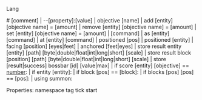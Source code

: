 Lang

\# [comment] | --[property]:[value] | objective [name] | add [entity] [objective name] = [amount] | remove [entity] [objective name] = [amount] | set [entity] [objective name] = [amount] | [command] | as [entity] [command] | at [entity] [command] | positioned [pos] | positioned [entity] | facing [position] [eyes|feet] | anchored [feet|eyes] | store result entity [entity] [path] [byte|double|float|int|long|short] [scale] | store result block [position] [path] [byte|double|float|int|long|short] [scale] | store [result|success] bossbar [id] [value|max] | if score [entity] [objective] == [number](-[number]): | if entity [entity]: | if block [pos] == [block]: | if blocks [pos] [pos] == [pos]: | using summon:

Properties:
namespace
tag
tick
start
